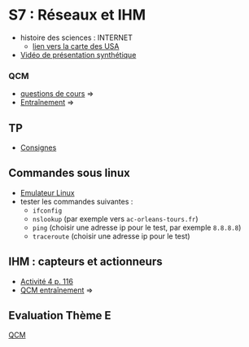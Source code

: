 # S7 : Réseaux et IHM
* histoire des sciences : INTERNET
  * [lien vers la carte des USA](https://www.cahier-nsi.fr/livecsvmap3/)
* [Vidéo de présentation synthétique](https://www.youtube.com/watch?v=U6Uqf5xsaSI)
### QCM
* [questions de cours](https://genumsi.inria.fr/qcm.php?h=3c341c2702a41e89314fa023123e6686) => [](https://genumsi.inria.fr/qcm-corrige.php?cle=MTgyMDsxODIxOzE4MjI7MTgyNTsxODMyOzE4MzE7MTgzMDsxODI5)
* [Entraînement](https://genumsi.inria.fr/qcm.php?h=42c51d98596a9e7cebd43bb55e731a60) => [](https://genumsi.inria.fr/qcm-corrige.php?cle=Njs3OzMwOzIyOTsyMzA7NDQyOzUwMjs1MDM7MTM0NzsxMzY3OzE2MDA7MTgwOQ==)
## TP
* [Consignes](NSI_Reseaux_Filius.pdf)
## Commandes sous linux
* [Emulateur Linux](https://bellard.org/jslinux/vm.html?url=https://bellard.org/jslinux/buildroot-x86.cfg)
* tester les commandes suivantes : 
  * `ifconfig`
  * `nslookup` (par exemple vers `ac-orleans-tours.fr`)
  * `ping` (choisir une adresse ip pour le test, par exemple `8.8.8.8`)
  * `traceroute` (choisir une adresse ip pour le test)

## IHM : capteurs et actionneurs
* [Activité 4 p. 116](https://www.cahier-nsi.fr/IHM/)
* [QCM entraînement](https://genumsi.inria.fr/qcm.php?h=d0109ac22daa5d746e4d3a6be62eb0c5) => [](https://genumsi.inria.fr/qcm-corrige.php?cle=NjQ2OzY4Njs4MTU7ODU1Ozk4MzsxMDY3OzExMTA=) 

## Evaluation Thème E
[QCM](https://genumsi.inria.fr/qcm.php?h=7a123d130aa0090fe12f02cc16066b0d)
